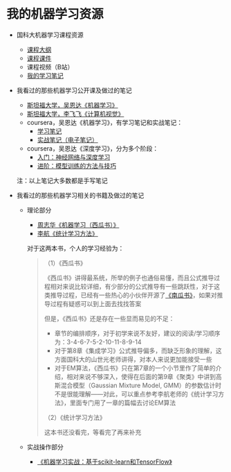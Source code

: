 # 我的机器学习资源

- 国科大机器学习课程资源

    - [课程大纲](./wiki/%E8%AF%BE%E7%A8%8B%E5%A4%A7%E7%BA%B2)
    - [课程课件](./releases)
    - 课程视频（B站）
    - [我的学习笔记](./%E5%AD%A6%E4%B9%A0%E7%AC%94%E8%AE%B0%EF%BC%9A%E5%9B%BD%E7%A7%91%E5%A4%A7%E6%9C%BA%E5%99%A8%E5%AD%A6%E4%B9%A0%E8%AF%BE%E7%A8%8B.md)

- 我看过的那些机器学习公开课及做过的笔记

    - [斯坦福大学，吴恩达《机器学习》](./%E5%AD%A6%E4%B9%A0%E7%AC%94%E8%AE%B0%EF%BC%9A%E6%96%AF%E5%9D%A6%E7%A6%8F%E5%A4%A7%E5%AD%A6%E6%9C%BA%E5%99%A8%E5%AD%A6%E4%B9%A0%E5%85%AC%E5%BC%80%E8%AF%BE.md)
    - [斯坦福大学，李飞飞《计算机视觉》](./%E5%AD%A6%E4%B9%A0%E7%AC%94%E8%AE%B0%EF%BC%9A%E6%96%AF%E5%9D%A6%E7%A6%8F%E5%A4%A7%E5%AD%A6%E8%AE%A1%E7%AE%97%E6%9C%BA%E8%A7%86%E8%A7%89%E5%85%AC%E5%BC%80%E8%AF%BE.md)
    - coursera，吴恩达《机器学习》，有学习笔记和实战笔记：
        - [学习笔记](./Andrew%20Ng%EF%BC%9ACoursera%E6%9C%BA%E5%99%A8%E5%AD%A6%E4%B9%A0%E8%AF%BE%E7%A8%8B.md)
        - [实战笔记（电子笔记）](./AndrewNG-Coursera-Homework.md)
    - coursera，吴恩达《深度学习》，分为多个阶段：
        - [入门：神经网络与深度学习](./%E5%AD%A6%E4%B9%A0%E7%AC%94%E8%AE%B0%EF%BC%9A%E7%A5%9E%E7%BB%8F%E7%BD%91%E7%BB%9C%E4%B8%8E%E6%B7%B1%E5%BA%A6%E5%AD%A6%E4%B9%A0.md)
        - [进阶：模型训练的方法与技巧](./%E5%AD%A6%E4%B9%A0%E7%AC%94%E8%AE%B0%EF%BC%9A%E6%94%B9%E5%96%84%E6%B7%B1%E5%B1%82%E7%A5%9E%E7%BB%8F%E7%BD%91%E7%BB%9C.md)

    注：以上笔记大多数都是手写笔记

- 我看过的那些机器学习相关的书籍及做过的笔记

    - 理论部分
        - [周志华《机器学习（西瓜书）》](./%E8%A5%BF%E7%93%9C%E4%B9%A6%E7%AC%94%E8%AE%B0.md)
        - [李航《统计学习方法》]()

        对于这两本书，个人的学习经验为：

        > （1）《西瓜书》
        >
        > 《西瓜书》讲得最系统，所举的例子也通俗易懂，而且公式推导过程相对来说比较详细，有少部分的公式推导有一些跳跃性，对于这类推导过程，已经有一些热心的小伙伴开源了[《南瓜书》](https://datawhalechina.github.io/pumpkin-book/#/)，如果对推导过程有疑惑可以到上面去找找答案
        >
        > 但是，《西瓜书》还是存在一些显而易见的不足：
        >
        > - 章节的编排顺序，对于初学来说不友好，建议的阅读/学习顺序为：3-4-6-7-5-2-10-11-8-9-14
        > - 对于第8章《集成学习》公式推导偏多，而缺乏形象的理解，这方面国科大的山世光老师讲得，对本人来说更加能接受一些
        > - 对于EM算法，《西瓜书》只在第7章的一个小节里作了简单的介绍，相对来说不够深入，使得在后面的第9章《聚类》中讲到高斯混合模型（Gaussian Mixture Model, GMM）的参数估计时不是很能理解——对此，可以重点参考李航老师的《统计学习方法》，里面专门用了一章的篇幅去讨论EM算法
        >
        > （2）《统计学习方法》
        >
        > 这本书还没看完，等看完了再来补充

    - 实战操作部分
        - [《机器学习实战：基于scikit-learn和TensorFlow》]()
